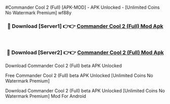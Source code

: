 #Commander Cool 2 (Full) [APK-MOD] - APK Unlocked - [Unlimited Coins No Watermark Premium] wf88y



<div align="center">

<h3>🔴 Download [Server1] 👉👉 <a href="https://momento.my/?title=Commander_Cool_2_(Full)">Commander Cool 2 (Full) Mod Apk</a></h3><br>

<h3>🔴 Download [Server2] 👉👉 <a href="https://momento.my/?title=Commander_Cool_2_(Full)">Commander Cool 2 (Full) Mod Apk</a></h3>
</div>



Download Commander Cool 2 (Full) beta APK Unlocked

Free Commander Cool 2 (Full) beta APK Unlocked [Unlimited Coins No Watermark Premium]

Download Commander Cool 2 (Full) beta APK Unlocked [Unlimited Coins No Watermark Premium] Mod For Android

